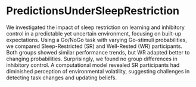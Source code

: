# PredictionsUnderSleepRestriction
We investigated the impact of sleep restriction on learning and inhibitory control 
in a predictable yet uncertain environment, focusing on built-up expectations. 
Using a Go/NoGo task with varying Go-stimuli probabilities, 
we compared Sleep-Restricted (SR) and Well-Rested (WR) participants. 
Both groups showed similar performance trends, 
but WR adapted better to changing probabilities. 
Surprisingly, we found no group differences in inhibitory control. 
A computational model revealed SR participants had diminished 
perception of environmental volatility, suggesting challenges 
in detecting task changes and updating beliefs. 